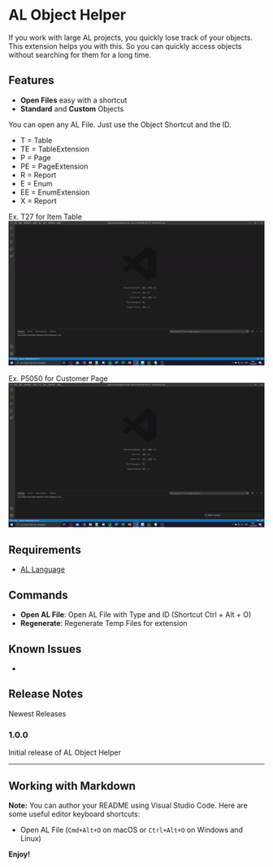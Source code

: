 # AL Object Helper

If you work with large AL projects, you quickly lose track of your objects.
This extension helps you with this.
So you can quickly access objects without searching for them for a long time.

## Features

* **Open Files** easy with a shortcut
* **Standard** and **Custom** Objects

You can open any AL File.
Just use the Object Shortcut and the ID.

* T = Table
* TE = TableExtension
* P = Page
* PE = PageExtension
* R = Report
* E = Enum
* EE = EnumExtension
* X = Report

Ex. T27 for Item Table
![](Images/vid01.gif)

Ex. P5050 for Customer Page
![](Images/vid02.gif)

## Requirements

* [AL Language](https://marketplace.visualstudio.com/items?itemName=ms-dynamics-smb.al)


## Commands

* **Open AL File**: Open AL File with Type and ID (Shortcut Ctrl + Alt + O)
* **Regenerate**: Regenerate Temp Files for extension

## Known Issues

-

## Release Notes

Newest Releases

### 1.0.0

Initial release of AL Object Helper

-----------------------------------------------------------------------------------------------------------

## Working with Markdown

**Note:** You can author your README using Visual Studio Code.  Here are some useful editor keyboard shortcuts:

* Open AL File (`Cmd+Alt+O` on macOS or `Ctrl+Alt+O` on Windows and Linux)

**Enjoy!**

